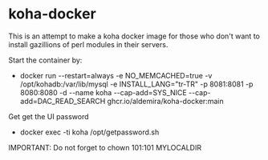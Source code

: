 # koha-docker
This is an attempt to make a koha docker image for those who don't want to install gazillions of perl modules in their servers.

Start the container by:

* docker run --restart=always -e NO_MEMCACHED=true -v /opt/kohadb:/var/lib/mysql -e INSTALL_LANG="tr-TR" -p 8081:8081 -p 8080:8080 -d --name koha --cap-add=SYS_NICE --cap-add=DAC_READ_SEARCH ghcr.io/aldemira/koha-docker:main

Get get the UI password

* docker exec -ti koha /opt/getpassword.sh

IMPORTANT: Do not forget to chown 101:101 MYLOCALDIR
